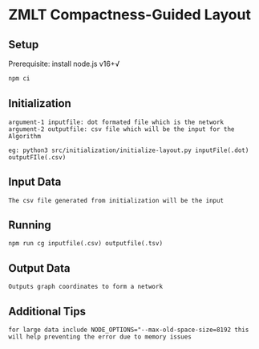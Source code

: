 # ZMLT Compactness-Guided Layout

## Setup

Prerequisite: install node.js v16+√

```bash
npm ci
```
## Initialization

```
argument-1 inputfile: dot formated file which is the network
argument-2 outputfile: csv file which will be the input for the Algorithm

eg: python3 src/initialization/initialize-layout.py inputFile(.dot)  outputFIle(.csv)
```

## Input Data

```
The csv file generated from initialization will be the input 
```

## Running

```
npm run cg inputfile(.csv) outputfile(.tsv)
```

## Output Data

```
Outputs graph coordinates to form a network
```

## Additional Tips

```
for large data include NODE_OPTIONS="--max-old-space-size=8192 this will help preventing the error due to memory issues

```
